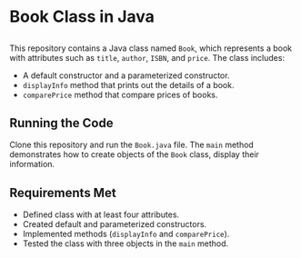# Book Class in Java

##

This repository contains a Java class named `Book`, which represents a book with attributes such as `title`, `author`, `ISBN`, and `price`. The class includes:
- A default constructor and a parameterized constructor.
- `displayInfo` method that prints out the details of a book.
- `comparePrice` method that compare prices of books.

## Running the Code
Clone this repository and run the `Book.java` file. The `main` method demonstrates how to create objects of the `Book` class, display their information.

## Requirements Met

- Defined class with at least four attributes.
- Created default and parameterized constructors.
- Implemented methods (`displayInfo` and `comparePrice`).
- Tested the class with three objects in the `main` method.
